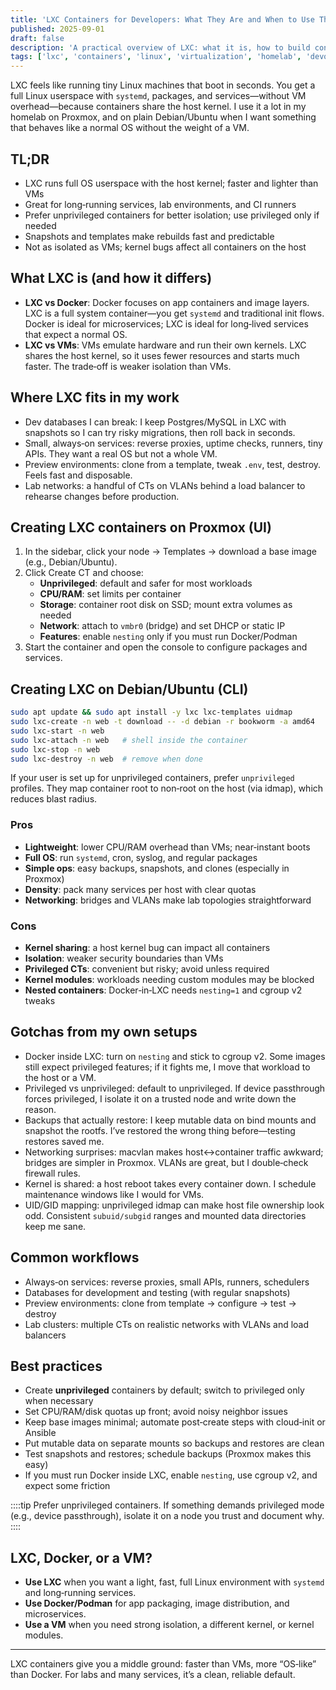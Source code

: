 ```yaml
---
title: 'LXC Containers for Developers: What They Are and When to Use Them'
published: 2025-09-01
draft: false
description: 'A practical overview of LXC: what it is, how to build containers, and when to choose LXC over VMs or Docker.'
tags: ['lxc', 'containers', 'linux', 'virtualization', 'homelab', 'devops', 'proxmox']
---
```


LXC feels like running tiny Linux machines that boot in seconds. You get a full Linux userspace with `systemd`, packages, and services—without VM overhead—because containers share the host kernel. I use it a lot in my homelab on Proxmox, and on plain Debian/Ubuntu when I want something that behaves like a normal OS without the weight of a VM.

## TL;DR

- LXC runs full OS userspace with the host kernel; faster and lighter than VMs
- Great for long‑running services, lab environments, and CI runners
- Prefer unprivileged containers for better isolation; use privileged only if needed
- Snapshots and templates make rebuilds fast and predictable
- Not as isolated as VMs; kernel bugs affect all containers on the host

## What LXC is (and how it differs)

- **LXC vs Docker**: Docker focuses on app containers and image layers. LXC is a full system container—you get `systemd` and traditional init flows. Docker is ideal for microservices; LXC is ideal for long‑lived services that expect a normal OS.
- **LXC vs VMs**: VMs emulate hardware and run their own kernels. LXC shares the host kernel, so it uses fewer resources and starts much faster. The trade‑off is weaker isolation than VMs.

## Where LXC fits in my work

- Dev databases I can break: I keep Postgres/MySQL in LXC with snapshots so I can try risky migrations, then roll back in seconds.
- Small, always‑on services: reverse proxies, uptime checks, runners, tiny APIs. They want a real OS but not a whole VM.
- Preview environments: clone from a template, tweak `.env`, test, destroy. Feels fast and disposable.
- Lab networks: a handful of CTs on VLANs behind a load balancer to rehearse changes before production.

## Creating LXC containers on Proxmox (UI)

1. In the sidebar, click your node → Templates → download a base image (e.g., Debian/Ubuntu).
2. Click Create CT and choose:
   - **Unprivileged**: default and safer for most workloads
   - **CPU/RAM**: set limits per container
   - **Storage**: container root disk on SSD; mount extra volumes as needed
   - **Network**: attach to `vmbr0` (bridge) and set DHCP or static IP
   - **Features**: enable `nesting` only if you must run Docker/Podman
3. Start the container and open the console to configure packages and services.

## Creating LXC on Debian/Ubuntu (CLI)

```bash
sudo apt update && sudo apt install -y lxc lxc-templates uidmap
sudo lxc-create -n web -t download -- -d debian -r bookworm -a amd64
sudo lxc-start -n web
sudo lxc-attach -n web   # shell inside the container
sudo lxc-stop -n web
sudo lxc-destroy -n web  # remove when done
```

If your user is set up for unprivileged containers, prefer `unprivileged` profiles. They map container root to non‑root on the host (via idmap), which reduces blast radius.

### Pros

- **Lightweight**: lower CPU/RAM overhead than VMs; near‑instant boots
- **Full OS**: run `systemd`, cron, syslog, and regular packages
- **Simple ops**: easy backups, snapshots, and clones (especially in Proxmox)
- **Density**: pack many services per host with clear quotas
- **Networking**: bridges and VLANs make lab topologies straightforward

### Cons

- **Kernel sharing**: a host kernel bug can impact all containers
- **Isolation**: weaker security boundaries than VMs
- **Privileged CTs**: convenient but risky; avoid unless required
- **Kernel modules**: workloads needing custom modules may be blocked
- **Nested containers**: Docker‑in‑LXC needs `nesting=1` and cgroup v2 tweaks

## Gotchas from my own setups

- Docker inside LXC: turn on `nesting` and stick to cgroup v2. Some images still expect privileged features; if it fights me, I move that workload to the host or a VM.
- Privileged vs unprivileged: default to unprivileged. If device passthrough forces privileged, I isolate it on a trusted node and write down the reason.
- Backups that actually restore: I keep mutable data on bind mounts and snapshot the rootfs. I’ve restored the wrong thing before—testing restores saved me.
- Networking surprises: macvlan makes host↔container traffic awkward; bridges are simpler in Proxmox. VLANs are great, but I double‑check firewall rules.
- Kernel is shared: a host reboot takes every container down. I schedule maintenance windows like I would for VMs.
- UID/GID mapping: unprivileged idmap can make host file ownership look odd. Consistent `subuid/subgid` ranges and mounted data directories keep me sane.

## Common workflows

- Always‑on services: reverse proxies, small APIs, runners, schedulers
- Databases for development and testing (with regular snapshots)
- Preview environments: clone from template → configure → test → destroy
- Lab clusters: multiple CTs on realistic networks with VLANs and load balancers

## Best practices

- Create **unprivileged** containers by default; switch to privileged only when necessary
- Set CPU/RAM/disk quotas up front; avoid noisy neighbor issues
- Keep base images minimal; automate post‑create steps with cloud‑init or Ansible
- Put mutable data on separate mounts so backups and restores are clean
- Test snapshots and restores; schedule backups (Proxmox makes this easy)
- If you must run Docker inside LXC, enable `nesting`, use cgroup v2, and expect some friction

::::tip
Prefer unprivileged containers. If something demands privileged mode (e.g., device passthrough), isolate it on a node you trust and document why.
::::

## LXC, Docker, or a VM?

- **Use LXC** when you want a light, fast, full Linux environment with `systemd` and long‑running services.
- **Use Docker/Podman** for app packaging, image distribution, and microservices.
- **Use a VM** when you need strong isolation, a different kernel, or kernel modules.

---

LXC containers give you a middle ground: faster than VMs, more “OS‑like” than Docker. For labs and many services, it’s a clean, reliable default.
